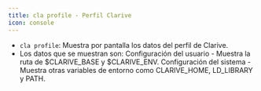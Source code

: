 ```yaml
---
title: cla profile - Perfil Clarive
icon: console
---
```

* `cla profile`: Muestra por pantalla los datos del perfil de Clarive.
* Los datos que se muestran son:
    Configuración del usuario - Muestra la ruta de $CLARIVE_BASE y $CLARIVE_ENV.
    Configuración del sistema - Muestra otras variables de entorno como CLARIVE_HOME, LD_LIBRARY y PATH.

